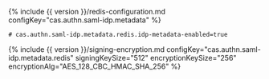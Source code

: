 
{% include {{ version }}/redis-configuration.md configKey="cas.authn.saml-idp.metadata" %}


```properties
# cas.authn.saml-idp.metadata.redis.idp-metadata-enabled=true
```

{% include {{ version }}/signing-encryption.md configKey="cas.authn.saml-idp.metadata.redis" signingKeySize="512" encryptionKeySize="256" encryptionAlg="AES_128_CBC_HMAC_SHA_256" %}
